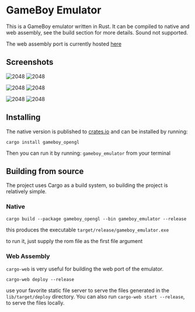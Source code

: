# GameBoy Emulator

This is a GameBoy emulator written in Rust. It can be compiled to native
and web assembly, see the build section for more details. Sound not supported.

The web assembly port is currently hosted [here](https://benkonz.github.io/assets/emulator)

## Screenshots

![2048](https://raw.githubusercontent.com/benkonz/gameboy_emulator/master/screenshots/tetris.png)
![2048](https://raw.githubusercontent.com/benkonz/gameboy_emulator/master/screenshots/mario.png)

![2048](https://raw.githubusercontent.com/benkonz/gameboy_emulator/master/screenshots/pokemon.png)
![2048](https://raw.githubusercontent.com/benkonz/gameboy_emulator/master/screenshots/megaman.png)

![2048](https://raw.githubusercontent.com/benkonz/gameboy_emulator/master/screenshots/zelda.png)
![2048](https://raw.githubusercontent.com/benkonz/gameboy_emulator/master/screenshots/2048.png)

## Installing

The native version is published to [crates.io](https://crates.io/crates/gameboy_opengl) and can be 
installed by running:

```text
cargo install gameboy_opengl
```

Then you can run it by running: `gameboy_emulator` from your terminal

## Building from source

The project uses Cargo as a build system, so building the project is relatively
simple.

### Native

```text
cargo build --package gameboy_opengl --bin gameboy_emulator --release
```

this produces the executable `target/release/gameboy_emulator.exe`

to run it, just supply the rom file as the first file argument

### Web Assembly

`cargo-web` is very useful for building the web
port of the emulator.

```text
cargo-web deploy --release
```

use your favorite static file server to serve the files generated in the
`lib/target/deploy` directory. You can also run `cargo-web start --release`, to serve the files locally.
